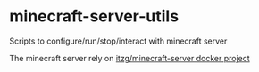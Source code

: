 # minecraft-server-utils
Scripts to configure/run/stop/interact with minecraft server

The minecraft server rely on [itzg/minecraft-server docker project](https://hub.docker.com/r/itzg/minecraft-server/)
